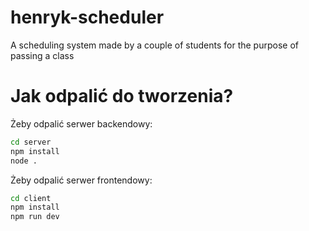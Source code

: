 # henryk-scheduler
A scheduling system made by a couple of students for the purpose of passing a class

# Jak odpalić do tworzenia?
Żeby odpalić serwer backendowy:
```sh
cd server
npm install
node .
```

Żeby odpalić serwer frontendowy:
```sh
cd client
npm install
npm run dev
```